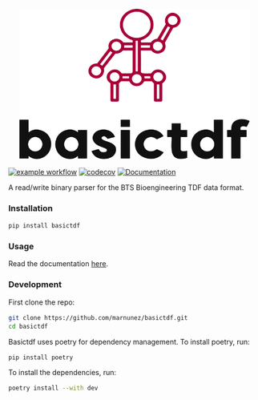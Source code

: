 <p align="center">
  <img width="460" height="300" src="https://github.com/marnunez/basictdf/raw/master/logo.svg">
</p>

[![example workflow](https://github.com/marnunez/basictdf/actions/workflows/test.yml/badge.svg)](https://github.com/marnunez/basictdf/actions/workflows/test.yml)
[![codecov](https://codecov.io/gh/marnunez/basictdf/branch/master/graph/badge.svg?token=7BP5TOHNBF)](https://codecov.io/gh/marnunez/basictdf)
[![Documentation](https://img.shields.io/badge/docs-view%20online-brightgreen)](https://marnunez.github.io/basictdf/basictdf/)

A read/write binary parser for the BTS Bioengineering TDF data format.

### Installation

```bash
pip install basictdf
```

### Usage

Read the documentation [here](https://marnunez.github.io/basictdf/basictdf/).

### Development

First clone the repo:

```bash
git clone https://github.com/marnunez/basictdf.git
cd basictdf
```

Basictdf uses poetry for dependency management. To install poetry, run:

```bash
pip install poetry
```

To install the dependencies, run:

```bash
poetry install --with dev
```

